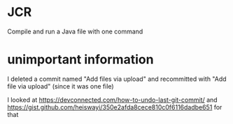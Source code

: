 # JCR
Compile and run a Java file with one command

# unimportant information
I deleted a commit named "Add files via upload" and recommitted with "Add file via upload" (since it was one file)

I looked at https://devconnected.com/how-to-undo-last-git-commit/ and https://gist.github.com/heiswayi/350e2afda8cece810c0f6116dadbe651 for that
